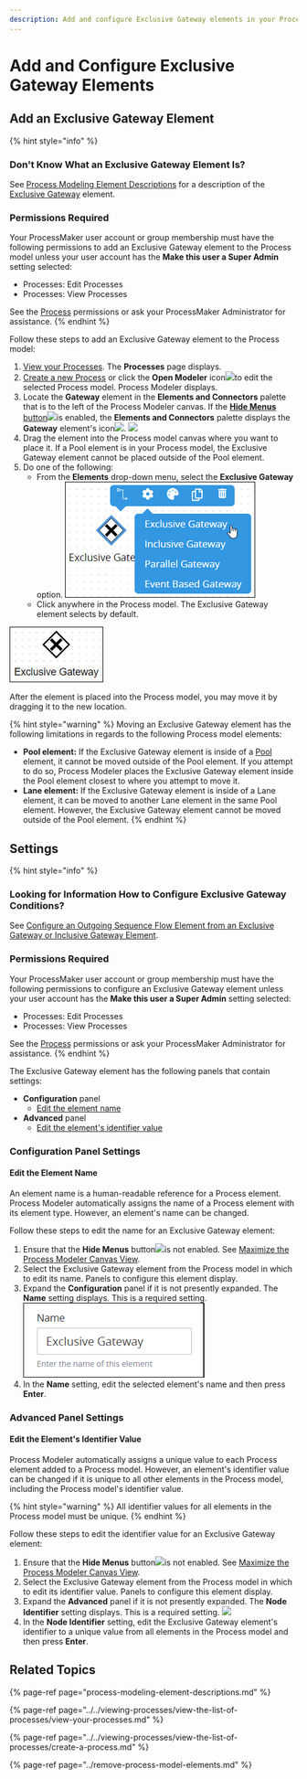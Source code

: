 ```yaml
---
description: Add and configure Exclusive Gateway elements in your Process model.
---
```


# Add and Configure Exclusive Gateway Elements

## Add an Exclusive Gateway Element

{% hint style="info" %}
### Don't Know What an Exclusive Gateway Element Is?

See [Process Modeling Element Descriptions](process-modeling-element-descriptions.md) for a description of the [Exclusive Gateway](process-modeling-element-descriptions.md#exclusive-gateway) element.

### Permissions Required

Your ProcessMaker user account or group membership must have the following permissions to add an Exclusive Gateway element to the Process model unless your user account has the **Make this user a Super Admin** setting selected:

* Processes: Edit Processes
* Processes: View Processes

See the [Process](../../../processmaker-administration/permission-descriptions-for-users-and-groups.md#processes) permissions or ask your ProcessMaker Administrator for assistance.
{% endhint %}

Follow these steps to add an Exclusive Gateway element to the Process model:

1. [View your Processes](../../viewing-processes/view-the-list-of-processes/view-your-processes.md#view-all-active-processes). The **Processes** page displays.
2. [Create a new Process](../../viewing-processes/view-the-list-of-processes/create-a-process.md) or click the **Open Modeler** icon![](../../../.gitbook/assets/open-modeler-edit-icon-processes-page-processes.png)to edit the selected Process model. Process Modeler displays.
3. Locate the **Gateway** element in the **Elements and Connectors** palette that is to the left of the Process Modeler canvas. If the [**Hide Menus** button](../navigate-around-your-process-model.md#maximize-the-process-modeler-canvas-view)![](../../../.gitbook/assets/hide-menus-button-process-modeler-processes.png)is enabled, the **Elements and Connectors** palette displays the **Gateway** element's icon![](../../../.gitbook/assets/gateway-icon-process-modeler-processes.png). ![](../../../.gitbook/assets/gateway-control-process-modeler-processes.png) 
4. Drag the element into the Process model canvas where you want to place it. If a Pool element is in your Process model, the Exclusive Gateway element cannot be placed outside of the Pool element.
5. Do one of the following:
   * From the **Elements** drop-down menu, select the **Exclusive Gateway** option. ![](../../../.gitbook/assets/exclusive-gateway-selection-process-modeler-designer.png) 
   * Click anywhere in the Process model. The Exclusive Gateway element selects by default.

![Exclusive Gateway element](../../../.gitbook/assets/exclusive-gateway-element-process-modeler-designer.png)

After the element is placed into the Process model, you may move it by dragging it to the new location.

{% hint style="warning" %}
Moving an Exclusive Gateway element has the following limitations in regards to the following Process model elements:

* **Pool element:** If the Exclusive Gateway element is inside of a [Pool](process-modeling-element-descriptions.md#pool) element, it cannot be moved outside of the Pool element. If you attempt to do so, Process Modeler places the Exclusive Gateway element inside the Pool element closest to where you attempt to move it.
* **Lane element:** If the Exclusive Gateway element is inside of a Lane element, it can be moved to another Lane element in the same Pool element. However, the Exclusive Gateway element cannot be moved outside of the Pool element.
{% endhint %}

## Settings

{% hint style="info" %}
### Looking for Information How to Configure Exclusive Gateway Conditions?

See [Configure an Outgoing Sequence Flow Element from an Exclusive Gateway or Inclusive Gateway Element](the-quick-toolbar.md#configure-an-outgoing-sequence-flow-element-from-an-exclusive-gateway-or-inclusive-gateway-element).

### Permissions Required

Your ProcessMaker user account or group membership must have the following permissions to configure an Exclusive Gateway element unless your user account has the **Make this user a Super Admin** setting selected:

* Processes: Edit Processes
* Processes: View Processes

See the [Process](../../../processmaker-administration/permission-descriptions-for-users-and-groups.md#processes) permissions or ask your ProcessMaker Administrator for assistance.
{% endhint %}

The Exclusive Gateway element has the following panels that contain settings:

* **Configuration** panel
  * [Edit the element name](add-and-configure-exclusive-gateway-elements.md#edit-the-element-name)
* **Advanced** panel
  * [Edit the element's identifier value](add-and-configure-exclusive-gateway-elements.md#edit-the-elements-identifier-value)

### Configuration Panel Settings

#### Edit the Element Name

An element name is a human-readable reference for a Process element. Process Modeler automatically assigns the name of a Process element with its element type. However, an element's name can be changed.

Follow these steps to edit the name for an Exclusive Gateway element:

1. Ensure that the **Hide Menus** button![](../../../.gitbook/assets/hide-menus-button-process-modeler-processes.png)is not enabled. See [Maximize the Process Modeler Canvas View](../navigate-around-your-process-model.md#maximize-the-process-modeler-canvas-view).
2. Select the Exclusive Gateway element from the Process model in which to edit its name. Panels to configure this element display.
3. Expand the **Configuration** panel if it is not presently expanded. The **Name** setting displays. This is a required setting. ![](../../../.gitbook/assets/exclusive-gateway-configuration-name-process-modeler-designer.png)
4. In the **Name** setting, edit the selected element's name and then press **Enter**.

### Advanced Panel Settings

#### Edit the Element's Identifier Value

Process Modeler automatically assigns a unique value to each Process element added to a Process model. However, an element's identifier value can be changed if it is unique to all other elements in the Process model, including the Process model's identifier value.

{% hint style="warning" %}
All identifier values for all elements in the Process model must be unique.
{% endhint %}

Follow these steps to edit the identifier value for an Exclusive Gateway element:

1. Ensure that the **Hide Menus** button![](../../../.gitbook/assets/hide-menus-button-process-modeler-processes.png)is not enabled. See [Maximize the Process Modeler Canvas View](../navigate-around-your-process-model.md#maximize-the-process-modeler-canvas-view).
2. Select the Exclusive Gateway element from the Process model in which to edit its identifier value. Panels to configure this element display.
3. Expand the **Advanced** panel if it is not presently expanded. The **Node Identifier** setting displays. This is a required setting. ![](../../../.gitbook/assets/exclusive-gateway-configuration-identifier-name-process-modeler-processes.png)
4. In the **Node Identifier** setting, edit the Exclusive Gateway element's identifier to a unique value from all elements in the Process model and then press **Enter**.

## Related Topics

{% page-ref page="process-modeling-element-descriptions.md" %}

{% page-ref page="../../viewing-processes/view-the-list-of-processes/view-your-processes.md" %}

{% page-ref page="../../viewing-processes/view-the-list-of-processes/create-a-process.md" %}

{% page-ref page="../remove-process-model-elements.md" %}


